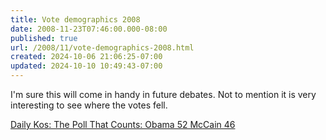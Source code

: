 ```yaml
---
title: Vote demographics 2008
date: 2008-11-23T07:46:00.000-08:00
published: true
url: /2008/11/vote-demographics-2008.html
created: 2024-10-06 21:06:25-07:00
updated: 2024-10-10 10:49:43-07:00
---
```


I'm sure this will come in handy in future debates. Not to mention it is very interesting to see where the votes fell.  
  
[Daily Kos: The Poll That Counts: Obama 52 McCain 46](http://www.dailykos.com/storyonly/2008/11/5/63522/1819/1/653924)